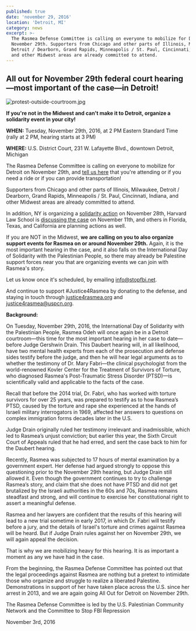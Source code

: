 ```yaml
---
published: true
date: 'november 29, 2016'
location: 'Detroit, MI'
category: news
excerpt: >-
  The Rasmea Defense Committee is calling on everyone to mobilize for Detroit on
  November 29th. Supporters from Chicago and other parts of Illinois, Milwaukee,
  Detroit / Dearborn, Grand Rapids, Minneapolis / St. Paul, Cincinnati, Indiana,
  and other Midwest areas are already committed to attend.
---
```

## All out for November 29th federal court hearing—most important of the case—in Detroit!

![protest-outside-courtroom.jpg]({{site.baseurl}}/assets/img/protest-outside-courtroom.jpg)

**If you're not in the Midwest and can't make it to Detroit, organize a solidarity event in your city!**

**WHEN:** Tuesday, November 29th, 2016, at 2 PM Eastern Standard Time (rally at 2 PM, hearing starts at 3 PM)

**WHERE:** U.S. District Court, 231 W. Lafayette Blvd., downtown Detroit, Michigan

The Rasmea Defense Committee is calling on everyone to mobilize for Detroit on November 29th, and [tell us here](https://docs.google.com/forms/d/e/1FAIpQLSf-k4-2GM_TKeXQPWy6NjoKyRblZReGY12B2XggGJPLfOaeLQ/viewform?c=0&w=1) that you're attending or if you need a ride or if you can provide transportation!

Supporters from Chicago and other parts of Illinois, Milwaukee, Detroit / Dearborn, Grand Rapids, Minneapolis / St. Paul, Cincinnati, Indiana, and other Midwest areas are already committed to attend.

In addition, NY is organizing a [solidarity action](https://www.facebook.com/events/1378998515443718/) on November 28th, Harvard Law School is [discussing the case](https://www.facebook.com/events/410084972448900/) on November 11th, and others in Florida, Texas, and California are planning actions as well.

If you are NOT in the Midwest, **we are calling on you to also organize support events for Rasmea on or around November 29th.** Again, it is the most important hearing in the case, and it also falls on the International Day of Solidarity with the Palestinian People, so there may already be Palestine support forces near you that are organizing events we can join with Rasmea's story.

Let us know once it's scheduled, by emailing [info@stopfbi.net](mailto:info@stopfbi.net).

And continue to support #Justice4Rasmea by donating to the defense, and staying in touch through [justice4rasmea.org](http://justice4rasmea.org/) and [justice4rasmea@uspcn.org](mailto:justice4rasmea@uspcn.org).

**Background:**

On Tuesday, November 29th, 2016, the International Day of Solidarity with the Palestinian People, Rasmea Odeh will once again be in a Detroit courtroom—this time for the most important hearing in her case to date—before Judge Gershwin Drain.  This Daubert hearing will, in all likelihood, have two mental health experts from each of the prosecution and defense sides testify before the judge, and then he will hear legal arguments as to whether the testimony of Dr. Mary Fabri—the clinical psychologist from the world-renowned Kovler Center for the Treatment of Survivors of Torture, who diagnosed Rasmea's Post-Traumatic Stress Disorder (PTSD)—is scientifically valid and applicable to the facts of the case.

Recall that before the 2014 trial, Dr. Fabri, who has worked with torture survivors for over 25 years, was prepared to testify as to how Rasmea’s PTSD, caused by the torture and rape she experienced at the hands of Israeli military interrogators in 1969, affected her answers to questions on complex immigration forms decades later in the U.S.

Judge Drain originally ruled her testimony irrelevant and inadmissible, which led to Rasmea’s unjust conviction; but earlier this year, the Sixth Circuit Court of Appeals ruled that he had erred, and sent the case back to him for the Daubert hearing.

Recently, Rasmea was subjected to 17 hours of mental examination by a government expert.  Her defense had argued strongly to oppose this questioning prior to the November 29th hearing, but Judge Drain still allowed it.  Even though the government continues to try to challenge Rasmea’s story, and claim that she does not have PTSD and did not get brutalized by the Israeli authorities in the 60s and 70s, Rasmea remains steadfast and strong, and will continue to exercise her constitutional right to assert a meaningful defense.

Rasmea and her lawyers are confident that the results of this hearing will lead to a new trial sometime in early 2017, in which Dr. Fabri will testify before a jury, and the details of Israel's torture and crimes against Rasmea will be heard.  But if Judge Drain rules against her on November 29th, we will again appeal the decision.

That is why we are mobilizing heavy for this hearing.  It is as important a moment as any we have had in the case.

From the beginning, the Rasmea Defense Committee has pointed out that the legal proceedings against Rasmea are nothing but a pretext to intimidate those who organize and struggle to realize a liberated Palestine.  Demonstrations in support of her have taken place across the U.S. since her arrest in 2013, and we are again going All Out for Detroit on November 29th.

The Rasmea Defense Committee is led by the U.S. Palestinian Community Network and the Committee to Stop FBI Repression

November 3rd, 2016
